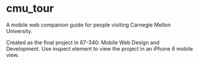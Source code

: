 # cmu_tour
A mobile web companion guide for people visiting Carnegie Mellon University. 

Created as the final project in 67-340: Mobile Web Design and Development.
Use inspect element to view the project in an iPhone 6 mobile view.
